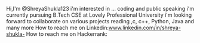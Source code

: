 Hi,I'm @ShreyaShukla123
i'm interested in ... coding and public speaking
i'm currently pursuing B.Tech CSE at Lovely Professional University
i'm looking forward to collaborate on various projects reading ,c, c++, Python, Java and many more
How to reach me on Linkedin:www.linkedin.com/in/shreya-shukla-
How to reach me on Hackerrank:

